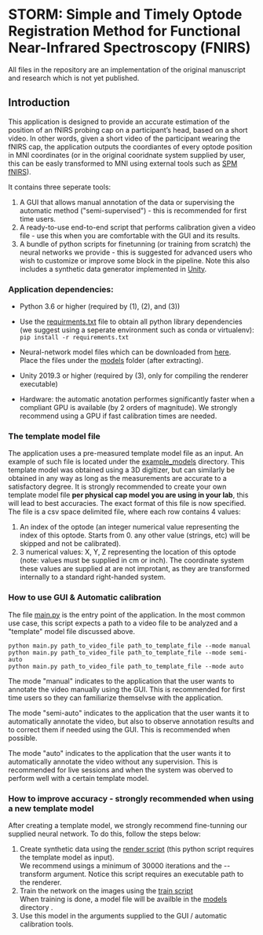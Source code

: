# STORM: Simple and Timely Optode Registration Method for Functional Near-Infrared Spectroscopy (FNIRS)
All files in the repository are an implementation of the original manuscript and research which is not yet published.
## Introduction
This application is designed to provide an accurate estimation of the position of an fNIRS probing cap on a participant’s head, based on a short video. In other words, given a short video of the participant wearing the fNIRS cap, the application outputs the coordiantes of every optode position in MNI coordinates (or in the original cooridnate system supplied by user, this can be easly transformed to MNI using external tools such as [SPM fNIRS](https://www.nitrc.org/projects/spm_fnirs/)).

It contains three seperate tools:
1. A GUI that allows manual annotation of the data or supervising the automatic method ("semi-supervised") - this is recommended for first time users.
2. A ready-to-use end-to-end script that performs calibration given a video file - use this when you are comfortable with the GUI and its results.
3. A bundle of python scripts for finetunning (or training from scratch) the neural networks we provide - this is suggested for advanced users who wish to customize or improve some block in the pipeline. Note this also includes a synthetic data generator implemented in [Unity](https://unity.com/).

### Application dependencies:
- Python 3.6 or higher (required by (1), (2), and (3))
- Use the [requirments.txt](requirements.txt) file to obtain all python library dependencies (we suggest using a seperate environment such as conda or virtualenv):\
      `pip install -r requirements.txt`
      
- Neural-network model files which can be downloaded from [here](https://www.cs.tau.ac.il/~yotamerel/models/storm_models.zip). \
      Place the files under the [models](CapCalibrator/models) folder (after extracting).
- Unity 2019.3 or higher (required by (3), only for compiling the renderer executable)
- Hardware: the automatic anotation performes significantly faster when a compliant GPU is available (by 2 orders of magnitude). We strongly recommend using a GPU if fast calibration times are needed.

### The template model file

The application uses a pre-measured template model file as an input. An example of such file is located under the [example_models](example_models) directory.
This template model was obtained using a 3D digitizer, but can similarly be obtained in any way as long as the measurements are accurate to a satisfactory degree.
It is strongly recommended to create your own template model file **per physical cap model you are using in your lab**, this will lead to best accuracies.
The exact format of this file is now specified.
The file is a csv space delimited file, where each row contains 4 values:
1. An index of the optode (an integer numerical value representing the index of this optode. Starts from 0. any other value (strings, etc) will be skipped and not be calibrated).
2. 3 numerical values: X, Y, Z representing the location of this optode (note: values must be supplied in cm or inch).
The coordinate system these values are supplied at are not improtant, as they are transformed internally to a standard right-handed system.

### How to use GUI & Automatic calibration

The file [main.py](CapCalibrator/main.py) is the entry point of the application. In the most common use case, this script expects a path to a video file to be analyzed and a "template" model file discussed above.

`python main.py path_to_video_file path_to_template_file --mode manual`\
`python main.py path_to_video_file path_to_template_file --mode semi-auto`\
`python main.py path_to_video_file path_to_template_file --mode auto`

The mode "manual" indicates to the application that the user wants to annotate the video manually using the GUI. This is recommended for first time users so they can familiarize themselvse with the application.

The mode "semi-auto" indicates to the application that the user wants it to automatically annotate the video, but also to observe annotation results and to correct them if needed using the GUI. This is recommended when possible.

The mode "auto" indicates to the application that the user wants it to automatically annotate the video without any supervision. This is recommended for live sessions and when the system was oberved to perform well with a certain template model.


### How to improve accuracy - strongly recommended when using a new template model

After creating a template model, we strongly recommend fine-tunning our supplied neural network.
To do this, follow the steps below:

1. Create synthetic data using the [render script](DataSynth/render.py) (this python script requires the template model as input).\
   We recommend usings a minimum of 30000 iterations and the --transform argument. Notice this script requires an executable path to the renderer.
2. Train the network on the images using the [train script](CapCalibrator/train.py)\
   When training is done, a model file will be availble in the [models](CapCalibrator/models) directory .
3. Use this model in the arguments supplied to the GUI / automatic calibration tools.
